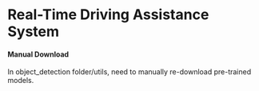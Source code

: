 # Real-Time Driving Assistance System

#### Manual Download
In object_detection folder/utils, need to manually re-download pre-trained models.